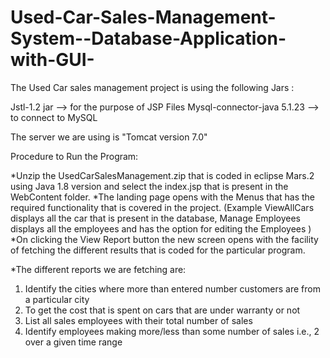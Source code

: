 # Used-Car-Sales-Management-System--Database-Application-with-GUI-

The Used Car sales management project is using the following Jars :

Jstl-1.2 jar --> for the purpose of JSP Files
Mysql-connector-java 5.1.23 --> to connect to MySQL

The server we are using is "Tomcat version 7.0"

Procedure to Run the Program:

*Unzip the UsedCarSalesManagement.zip that is coded in eclipse Mars.2 using Java 1.8 version and select the index.jsp that is present in the WebContent folder.
*The landing page opens with the Menus that has the required functionality that is covered in the project.
(Example ViewAllCars displays all the car that is present in the database, Manage Employees displays all the employees and has the option for editing the Employees ) 
*On clicking the View Report button the new screen opens with the facility of fetching the different results that is coded for the particular program.

*The different reports we are fetching are:
1.	Identify the cities where more than entered number customers are from a particular city
2.	To get the cost that is spent on cars that are under warranty or not
3.	List all sales employees with their total number of sales
4.	Identify employees making more/less than some number of sales i.e., 2 over a given time range

